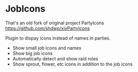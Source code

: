 # JobIcons

That's an old fork of original project PartyIcons
https://github.com/shdwp/xivPartyIcons

Plugin to dispay icons instead of names in parties. 

* Show small job icons and names
* Show big job icons
* Automatically detect and show raid roles
* Show sprout, flower, etc icons in addition to the job icons
